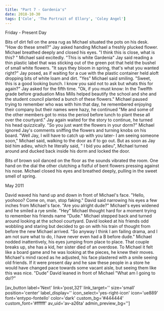 ```yaml
---
title: "Part 7 - Gardenia's"
date: 2018-10-30
tags: ['Cole', 'The Portrait of Ellory', 'Coley Angel']
---
```


Friday - Present Day

Bits of dirt fell on the area rug as Michael situated the pots on his desk. "How do these smell?" Jay asked handing Michael a freshly plucked flower. Michael breathed deeply and closed his eyes. "I think this is close, what is this? " Michael said excitedly. "This is white Gardenia" Jay said reading a thin plastic label that was sticking out of the green pot that held the bushel of small white flowers. "It says they bloom in spring, that's what you wanted right?" Jay posed, as if waiting for a cue with the plastic container held aloft dropping bits of white loam and dirt. "Yes" Michael said smiling. "Sweet, this is a good looking bunch. I know you said not to ask but whats this for again?" Jay asked for the fifth time. "Ok, if you must know: In the Twelfth grade before graduation Miss Mills helped beautify the school and she and the student council planted a bunch of these flowers." Michael paused trying to remember who was with him that day, he remembered enjoying their company but their names were hazy, he continued "Me and some of the other members got to miss the period before lunch to plant these all over the courtyard." Jay again waited for the story to continue, he turned his head quizzically. "So you just want the flowers in your dorm?" Michael ignored Jay's comments sniffing the flowers and turning knobs on his board. "Well Jay, I will have to catch up with you later- I am seeing someone soon," Michael said, walking to the door as if to go out. But as soon as Jay bid him adieu, which he literally said, " I bid you adieu", Michael turned around and ducked back inside his dorm and locked the door.

Bits of brown soil danced on the floor as the sounds vibrated the room. One hand on the dial the other clutching a fistful of bent flowers pressing against his nose. Michael closed his eyes and breathed deeply, pulling in the sweet smell of spring.

May 2011

David waved his hand up and down in front of Michael's face. "Hello, yoohooo? Come on, man, stop faking." David said narrowing his eyes a few inches from Michael's face. "Are you alright dude?" Michael's eyes widened and he smiled a rye smile. "Hey" Michael thought hard for a moment trying to remember his friends name "Dude." Michael stepped back and turned around looking at the school courtyard. David looked at his friends odd wobbling and staring but decided to go on with his train of thought from before the new Michael arrived. "So anyway I think I am failing drama, and I am not sure what to do, I have never even had a B before dude." Michael nodded inattentively, his eyes jumping from place to place. That couple breaks up, she has a kid, her sister died of an overdose. To Michael it felt like a board game and he was looking at the pieces, he knew their moves. Michael's mind raced as he adjusted, his face plastered with a smile seeing old friends. If it were present day and he saw these people in a store he would have changed pace towards some vacant aisle, but seeing them like this was nice. "Dude" David leaned in front of Michael "What am I going to do!?"

[av_button label='Next' link='post,321' link_target='' size='small' position='center' label_display='' icon_select='yes-right-icon' icon='ue889' font='entypo-fontello' color='dark' custom_bg='#444444' custom_font='#ffffff' av_uid='av-a26ta' admin_preview_bg='']
